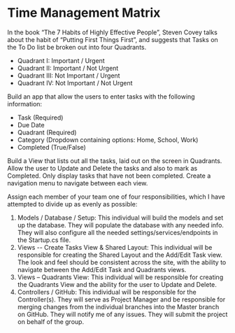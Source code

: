 # Time Management Matrix

In the book “The 7 Habits of Highly Effective People”, Steven Covey talks about the habit of “Putting First Things First”, and suggests that Tasks on the To Do list be broken out into four Quadrants. <br/>

<ul>
 <li>Quadrant I: Important / Urgent</li>
 <li>Quadrant II: Important / Not Urgent</li>
 <li>Quadrant III: Not Important / Urgent</li>
 <li>Quadrant IV: Not Important / Not Urgent</li>
</ul>


Build an app that allow the users to enter tasks with the following information: <br/>

<ul>
 <li>Task (Required)</li>
 <li>Due Date</li>
 <li>Quadrant (Required)</li>
 <li>Category (Dropdown containing options: Home, School, Work)</li>
 <li>Completed (True/False)</li>
</ul>


Build a View that lists out all the tasks, laid out on the screen in Quadrants. Allow the user to Update and Delete the tasks and also to mark as Completed. Only display tasks that have not been completed. Create a navigation menu to navigate between each view. <br/>

Assign each member of your team one of four responsibilities, which I have attempted to divide up as evenly as possible:
<ol>
 <li>Models / Database / Setup: This individual will build the models and set up the database. They will populate the database with any needed info. They will also configure all the needed settings/services/endpoints in the Startup.cs file.</li>
 <li>Views -- Create Tasks View & Shared Layout: This individual will be responsible for creating the Shared Layout and the Add/Edit Task view. The look and feel should be consistent across the site, with the ability to navigate between the Add/Edit Task and Quadrants views.</li>
 <li>Views – Quadrants View: This individual will be responsible for creating the Quadrants View and the ability for the user to Update and Delete.</li>
 <li>Controllers / GitHub: This individual will be responsible for the Controller(s). They will serve as Project Manager and be responsible for merging changes from the individual branches into the Master branch on GitHub. They will notify me of any issues. They will submit the project on behalf of the group.</li>
</ol>
